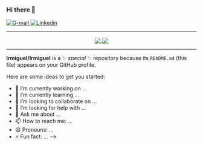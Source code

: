 ### Hi there 👋

<a href="https://img.shields.io/badge/-gmail-c14438?style=flat-square&logo=Gmail&logoColor=white&link=mailto:leo.rmiguel@gmail.com" target="_blank">
<img src="https://img.shields.io/badge/Gmail-%23E4405F.svg?&style=flat-square&logo=Gmail&logoColor=blue" alt="G-mail">
</a>

<a href="https://www.linkedin.com/in/leonardo-raise-miguel-4544172b/" target="_blank">
<img src="https://img.shields.io/badge/lrmiguel-Leonardo%20R%20Miguel-blue.svg?&style=flat-square&logo=linkedin&logoColor=black" alt="Linkedin">
</a>





---


<div align="center">

<a href="https://github.com/lrmiguel" align="center">
   <img align="center" src="https://github-readme-stats.vercel.app/api?username=lrmiguel&show_icons=true&theme=highcontrast">
</a>

<a href="https://github.com/lrmiguel" align="center">
   <img align="center" src="https://github-readme-stats.vercel.app/api/top-langs/?username=lrmiguel&layout=compact&show_icons=true&theme=tokyonight">
</a>

</div>


---





<!--
![GitHub followers](https://img.shields.io/github/followers/lrmiguel?style=dark)
-->

<!--

[![Gmail Badge](https://img.shields.io/badge/-gmail-c14438?style=flat-square&logo=Gmail&logoColor=white&link=mailto:leo.rmiguel@gmail.com)](leo.rmiguel@gmail.com)

<a href="https://www.linkedin.com/in/leonardo-raise-miguel-4544172b/">
<img src="https://devicon.dev/devicon.git/icons/linkedin/linkedin-original-wordmark.svg" alt="Linkedin" width="70">
</a>

-->


<!--
https://www.linkedin.com/in/leonardo-raise-miguel-4544172b - Linkedin

display="block" margin-left="auto" margin-right="auto"

-->




<!--

---

![Leonardo's github stats](https://github-readme-stats.vercel.app/api?username=lrmiguel&show_icons=true&theme=highcontrast)
[![Top Langs](https://github-readme-stats.vercel.app/api/top-langs/?username=lrmiguel&layout=compact&show_icons=true&theme=tokyonight)](https://github.com/lrmiguel)

---

-->


**lrmiguel/lrmiguel** is a ✨ _special_ ✨ repository because its `README.md` (this file) appears on your GitHub profile.

Here are some ideas to get you started:

- 🔭 I’m currently working on ...
- 🌱 I’m currently learning ...
- 👯 I’m looking to collaborate on ...
- 🤔 I’m looking for help with ...
- 💬 Ask me about ...
- 📫 How to reach me: ...
- 😄 Pronouns: ...
- ⚡ Fun fact: ...
-->
